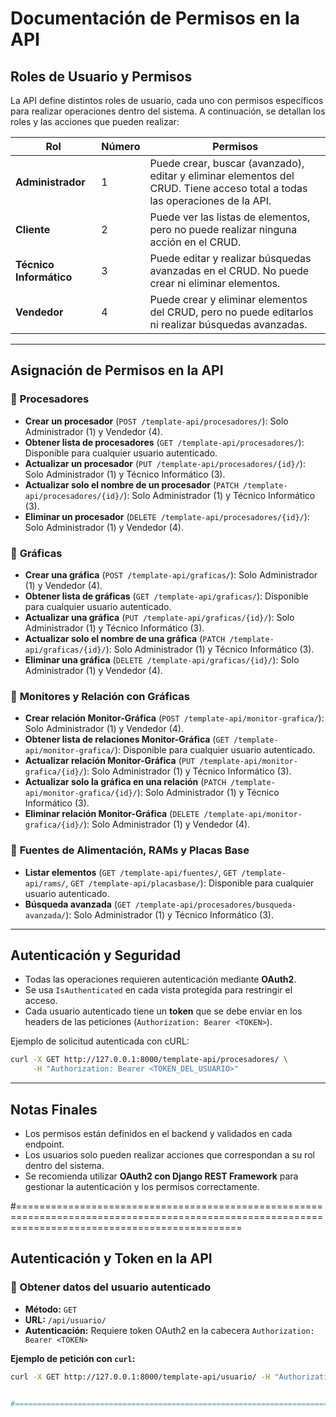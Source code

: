 # Documentación de Permisos en la API

## **Roles de Usuario y Permisos**

La API define distintos roles de usuario, cada uno con permisos específicos para realizar operaciones dentro del sistema. A continuación, se detallan los roles y las acciones que pueden realizar:

| **Rol**                 | **Número** | **Permisos** |
|--------------------------|------------|--------------|
| **Administrador**       | 1          | Puede crear, buscar (avanzado), editar y eliminar elementos del CRUD. Tiene acceso total a todas las operaciones de la API. |
| **Cliente**            | 2          | Puede ver las listas de elementos, pero no puede realizar ninguna acción en el CRUD. |
| **Técnico Informático** | 3          | Puede editar y realizar búsquedas avanzadas en el CRUD. No puede crear ni eliminar elementos. |
| **Vendedor**           | 4          | Puede crear y eliminar elementos del CRUD, pero no puede editarlos ni realizar búsquedas avanzadas. |

---

## **Asignación de Permisos en la API**

### 📌 **Procesadores**
- **Crear un procesador** (`POST /template-api/procesadores/`): Solo Administrador (1) y Vendedor (4).
- **Obtener lista de procesadores** (`GET /template-api/procesadores/`): Disponible para cualquier usuario autenticado.
- **Actualizar un procesador** (`PUT /template-api/procesadores/{id}/`): Solo Administrador (1) y Técnico Informático (3).
- **Actualizar solo el nombre de un procesador** (`PATCH /template-api/procesadores/{id}/`): Solo Administrador (1) y Técnico Informático (3).
- **Eliminar un procesador** (`DELETE /template-api/procesadores/{id}/`): Solo Administrador (1) y Vendedor (4).

### 📌 **Gráficas**
- **Crear una gráfica** (`POST /template-api/graficas/`): Solo Administrador (1) y Vendedor (4).
- **Obtener lista de gráficas** (`GET /template-api/graficas/`): Disponible para cualquier usuario autenticado.
- **Actualizar una gráfica** (`PUT /template-api/graficas/{id}/`): Solo Administrador (1) y Técnico Informático (3).
- **Actualizar solo el nombre de una gráfica** (`PATCH /template-api/graficas/{id}/`): Solo Administrador (1) y Técnico Informático (3).
- **Eliminar una gráfica** (`DELETE /template-api/graficas/{id}/`): Solo Administrador (1) y Vendedor (4).

### 📌 **Monitores y Relación con Gráficas**
- **Crear relación Monitor-Gráfica** (`POST /template-api/monitor-grafica/`): Solo Administrador (1) y Vendedor (4).
- **Obtener lista de relaciones Monitor-Gráfica** (`GET /template-api/monitor-grafica/`): Disponible para cualquier usuario autenticado.
- **Actualizar relación Monitor-Gráfica** (`PUT /template-api/monitor-grafica/{id}/`): Solo Administrador (1) y Técnico Informático (3).
- **Actualizar solo la gráfica en una relación** (`PATCH /template-api/monitor-grafica/{id}/`): Solo Administrador (1) y Técnico Informático (3).
- **Eliminar relación Monitor-Gráfica** (`DELETE /template-api/monitor-grafica/{id}/`): Solo Administrador (1) y Vendedor (4).

### 📌 **Fuentes de Alimentación, RAMs y Placas Base**
- **Listar elementos** (`GET /template-api/fuentes/`, `GET /template-api/rams/`, `GET /template-api/placasbase/`): Disponible para cualquier usuario autenticado.
- **Búsqueda avanzada** (`GET /template-api/procesadores/busqueda-avanzada/`): Solo Administrador (1) y Técnico Informático (3).

---

## **Autenticación y Seguridad**
- Todas las operaciones requieren autenticación mediante **OAuth2**.
- Se usa `IsAuthenticated` en cada vista protegida para restringir el acceso.
- Cada usuario autenticado tiene un **token** que se debe enviar en los headers de las peticiones (`Authorization: Bearer <TOKEN>`).

Ejemplo de solicitud autenticada con cURL:
```sh
curl -X GET http://127.0.0.1:8000/template-api/procesadores/ \
     -H "Authorization: Bearer <TOKEN_DEL_USUARIO>"
```

---

## **Notas Finales**
- Los permisos están definidos en el backend y validados en cada endpoint.
- Los usuarios solo pueden realizar acciones que correspondan a su rol dentro del sistema.
- Se recomienda utilizar **OAuth2 con Django REST Framework** para gestionar la autenticación y los permisos correctamente.

#===================================================================================================================================================


## Autenticación y Token en la API

### 📌 Obtener datos del usuario autenticado
- **Método:** `GET`
- **URL:** `/api/usuario/`
- **Autenticación:** Requiere token OAuth2 en la cabecera `Authorization: Bearer <TOKEN>`

**Ejemplo de petición con `curl`:**
```bash
curl -X GET http://127.0.0.1:8000/template-api/usuario/ -H "Authorization: Bearer TU_ACCESS_TOKEN"


#====================================================================================================================================================